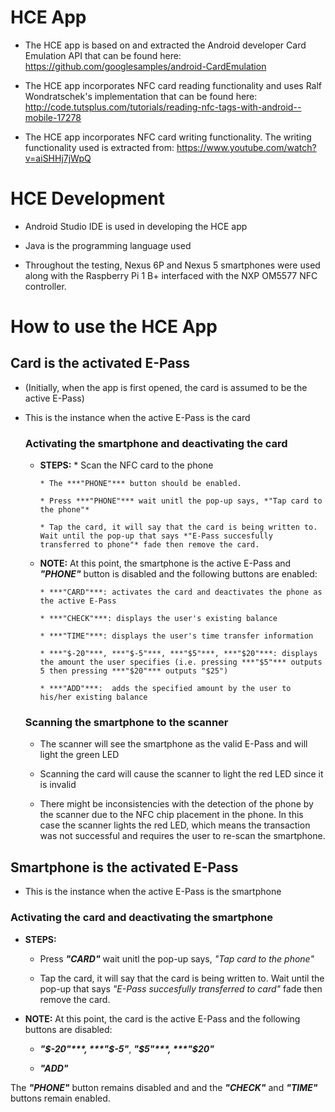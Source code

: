 
# HCE App #

- The HCE app is based on and extracted  the Android developer Card Emulation  API that can be found here: https://github.com/googlesamples/android-CardEmulation

- The HCE app incorporates NFC card reading functionality and uses Ralf Wondratschek's implementation that can be found here:
http://code.tutsplus.com/tutorials/reading-nfc-tags-with-android--mobile-17278

- The HCE app incorporates NFC card writing functionality. The writing functionality used is extracted from:
https://www.youtube.com/watch?v=aiSHHj7jWpQ

# HCE Development #

- Android Studio IDE is used in developing the HCE app

- Java is the programming language used

- Throughout the testing, Nexus 6P and Nexus 5 smartphones were used along with the Raspberry Pi 1 B+ interfaced with the NXP OM5577 NFC controller.

# How to use the HCE App #

## Card is the activated E-Pass ##

- (Initially, when the app is first opened, the card is assumed to be the active E-Pass)
 
- This is the instance when the active E-Pass is the card

  ### Activating the smartphone and deactivating the card ###

  * __STEPS:__
        * Scan the NFC card to the phone
    
        * The ***"PHONE"*** button should be enabled.
    
        * Press ***"PHONE"*** wait unitl the pop-up says, *"Tap card to the phone"*
  
        * Tap the card, it will say that the card is being written to. Wait until the pop-up that says *"E-Pass succesfully      transferred to phone"* fade then remove the card.
  
  - __NOTE:__ At this point, the smartphone is the active E-Pass and ***"PHONE"*** button is disabled and the following buttons are enabled:
  
        * ***"CARD"***: activates the card and deactivates the phone as the active E-Pass
  
        * ***"CHECK"***: displays the user's existing balance
  
        * ***"TIME"***: displays the user's time transfer information
    
        * ***"$-20"***, ***"$-5"***, ***"$5"***, ***"$20"***: displays the amount the user specifies (i.e. pressing ***"$5"*** outputs 5 then pressing ***"$20"*** outputs "$25")
    
        * ***"ADD"***:  adds the specified amount by the user to his/her existing balance
  
  ### Scanning the smartphone to the scanner ###
  
  * The scanner will see the smartphone as the valid E-Pass and will light the green LED
  
  * Scanning the card will cause the scanner to light the red LED since it is invalid
  
  * There might be inconsistencies with the detection of the phone by the scanner due to the NFC chip placement in the phone. In this case the scanner lights the red LED, which means the transaction was not successful and requires the user to re-scan the smartphone.
  
## Smartphone is the activated E-Pass ##

  - This is the instance when the active E-Pass is the smartphone
  
  ### Activating the card and deactivating the smartphone ###

  * __STEPS:__
  
      * Press ***"CARD"*** wait unitl the pop-up says, *"Tap card to the phone"*
  
      * Tap the card, it will say that the card is being written to. Wait until the pop-up that says *"E-Pass succesfully      transferred to card"* fade then remove the card.
  
  * __NOTE:__ At this point, the card is the active E-Pass and the following buttons are disabled:
  
      * ***"$-20"***, ***"$-5"***, ***"$5"***, ***"$20"***
  
      * ***"ADD"***
  
  The ***"PHONE"*** button remains disabled and and the ***"CHECK"*** and ***"TIME"*** buttons remain enabled.


